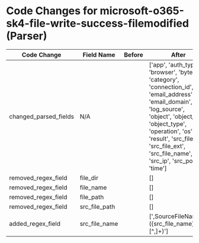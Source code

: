 # Code Changes for microsoft-o365-sk4-file-write-success-filemodified (Parser)

| Code Change | Field Name | Before | After |
|-------------|------------|--------|-------|
| changed_parsed_fields | N/A |  | ['app', 'auth_type', 'browser', 'bytes', 'category', 'connection_id', 'email_address', 'email_domain', 'log_source', 'object', 'object_id', 'object_type', 'operation', 'os', 'result', 'src_file_dir', 'src_file_ext', 'src_file_name', 'src_ip', 'src_port', 'time'] |
| removed_regex_field | file_dir |  | [] |
| removed_regex_field | file_name |  | [] |
| removed_regex_field | file_path |  | [] |
| removed_regex_field | src_file_path |  | [] |
| added_regex_field | src_file_name |  | [',SourceFileName":"({src_file_name}[^,]+)'] |